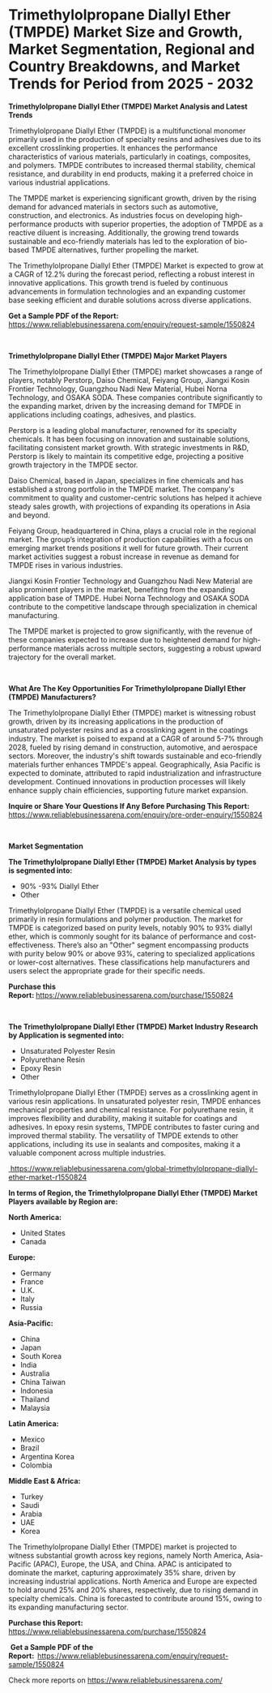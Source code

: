 <p><h1>Trimethylolpropane Diallyl Ether (TMPDE) Market Size and Growth, Market Segmentation, Regional and Country Breakdowns, and Market Trends for Period from 2025 -  2032</h1></p><p><strong>Trimethylolpropane Diallyl Ether (TMPDE) Market Analysis and Latest Trends</strong></p>
<p><p>Trimethylolpropane Diallyl Ether (TMPDE) is a multifunctional monomer primarily used in the production of specialty resins and adhesives due to its excellent crosslinking properties. It enhances the performance characteristics of various materials, particularly in coatings, composites, and polymers. TMPDE contributes to increased thermal stability, chemical resistance, and durability in end products, making it a preferred choice in various industrial applications.</p><p>The TMPDE market is experiencing significant growth, driven by the rising demand for advanced materials in sectors such as automotive, construction, and electronics. As industries focus on developing high-performance products with superior properties, the adoption of TMPDE as a reactive diluent is increasing. Additionally, the growing trend towards sustainable and eco-friendly materials has led to the exploration of bio-based TMPDE alternatives, further propelling the market.</p><p>The Trimethylolpropane Diallyl Ether (TMPDE) Market is expected to grow at a CAGR of 12.2% during the forecast period, reflecting a robust interest in innovative applications. This growth trend is fueled by continuous advancements in formulation technologies and an expanding customer base seeking efficient and durable solutions across diverse applications.</p></p>
<p><strong>Get a Sample PDF of the Report:&nbsp;</strong> <a href="https://www.reliablebusinessarena.com/enquiry/request-sample/1550824?utm_campaign=2269&utm_medium=2&utm_source=Github&utm_content=ia&utm_term=01022025&utm_id=trimethylolpropane-diallyl-ether-tmpde">https://www.reliablebusinessarena.com/enquiry/request-sample/1550824</a></p>
<p>&nbsp;</p>
<p><strong>Trimethylolpropane Diallyl Ether (TMPDE) Major Market Players</strong></p>
<p><p>The Trimethylolpropane Diallyl Ether (TMPDE) market showcases a range of players, notably Perstorp, Daiso Chemical, Feiyang Group, Jiangxi Kosin Frontier Technology, Guangzhou Nadi New Material, Hubei Norna Technology, and OSAKA SODA. These companies contribute significantly to the expanding market, driven by the increasing demand for TMPDE in applications including coatings, adhesives, and plastics.</p><p>Perstorp is a leading global manufacturer, renowned for its specialty chemicals. It has been focusing on innovation and sustainable solutions, facilitating consistent market growth. With strategic investments in R&D, Perstorp is likely to maintain its competitive edge, projecting a positive growth trajectory in the TMPDE sector.</p><p>Daiso Chemical, based in Japan, specializes in fine chemicals and has established a strong portfolio in the TMPDE market. The company's commitment to quality and customer-centric solutions has helped it achieve steady sales growth, with projections of expanding its operations in Asia and beyond.</p><p>Feiyang Group, headquartered in China, plays a crucial role in the regional market. The group’s integration of production capabilities with a focus on emerging market trends positions it well for future growth. Their current market activities suggest a robust increase in revenue as demand for TMPDE rises in various industries.</p><p>Jiangxi Kosin Frontier Technology and Guangzhou Nadi New Material are also prominent players in the market, benefiting from the expanding application base of TMPDE. Hubei Norna Technology and OSAKA SODA contribute to the competitive landscape through specialization in chemical manufacturing.</p><p>The TMPDE market is projected to grow significantly, with the revenue of these companies expected to increase due to heightened demand for high-performance materials across multiple sectors, suggesting a robust upward trajectory for the overall market.</p></p>
<p>&nbsp;</p>
<p><strong>What Are The Key Opportunities For Trimethylolpropane Diallyl Ether (TMPDE) Manufacturers?</strong></p>
<p><p>The Trimethylolpropane Diallyl Ether (TMPDE) market is witnessing robust growth, driven by its increasing applications in the production of unsaturated polyester resins and as a crosslinking agent in the coatings industry. The market is poised to expand at a CAGR of around 5-7% through 2028, fueled by rising demand in construction, automotive, and aerospace sectors. Moreover, the industry's shift towards sustainable and eco-friendly materials further enhances TMPDE's appeal. Geographically, Asia Pacific is expected to dominate, attributed to rapid industrialization and infrastructure development. Continued innovations in production processes will likely enhance supply chain efficiencies, supporting future market expansion.</p></p>
<p><strong>Inquire or Share Your Questions If Any Before Purchasing This Report:</strong> <a href="https://www.reliablebusinessarena.com/enquiry/pre-order-enquiry/1550824?utm_campaign=2269&utm_medium=2&utm_source=Github&utm_content=ia&utm_term=01022025&utm_id=trimethylolpropane-diallyl-ether-tmpde">https://www.reliablebusinessarena.com/enquiry/pre-order-enquiry/1550824</a></p>
<p>&nbsp;</p>
<p><strong>Market Segmentation</strong></p>
<p><strong>The Trimethylolpropane Diallyl Ether (TMPDE) Market Analysis by types is segmented into:</strong></p>
<p><ul><li>90% -93% Diallyl Ether</li><li>Other</li></ul></p>
<p><p>Trimethylolpropane Diallyl Ether (TMPDE) is a versatile chemical used primarily in resin formulations and polymer production. The market for TMPDE is categorized based on purity levels, notably 90% to 93% diallyl ether, which is commonly sought for its balance of performance and cost-effectiveness. There’s also an "Other" segment encompassing products with purity below 90% or above 93%, catering to specialized applications or lower-cost alternatives. These classifications help manufacturers and users select the appropriate grade for their specific needs.</p></p>
<p><strong>Purchase this Report:&nbsp;</strong><a href="https://www.reliablebusinessarena.com/purchase/1550824?utm_campaign=2269&utm_medium=2&utm_source=Github&utm_content=ia&utm_term=01022025&utm_id=trimethylolpropane-diallyl-ether-tmpde">https://www.reliablebusinessarena.com/purchase/1550824</a></p>
<p>&nbsp;</p>
<p><strong>The Trimethylolpropane Diallyl Ether (TMPDE) Market Industry Research by Application is segmented into:</strong></p>
<p><ul><li>Unsaturated Polyester Resin</li><li>Polyurethane Resin</li><li>Epoxy Resin</li><li>Other</li></ul></p>
<p><p>Trimethylolpropane Diallyl Ether (TMPDE) serves as a crosslinking agent in various resin applications. In unsaturated polyester resin, TMPDE enhances mechanical properties and chemical resistance. For polyurethane resin, it improves flexibility and durability, making it suitable for coatings and adhesives. In epoxy resin systems, TMPDE contributes to faster curing and improved thermal stability. The versatility of TMPDE extends to other applications, including its use in sealants and composites, making it a valuable component across multiple industries.</p></p>
<p><a href="https://www.reliablebusinessarena.com/global-trimethylolpropane-diallyl-ether-market-r1550824?utm_campaign=2269&utm_medium=2&utm_source=Github&utm_content=ia&utm_term=01022025&utm_id=trimethylolpropane-diallyl-ether-tmpde">&nbsp;https://www.reliablebusinessarena.com/global-trimethylolpropane-diallyl-ether-market-r1550824</a></p>
<p><strong>In terms of Region, the Trimethylolpropane Diallyl Ether (TMPDE) Market Players available by Region are:</strong></p>
<p>
    <p> <strong> North America: </strong>
        <ul>
            <li>United States</li>
            <li>Canada</li>
        </ul>
        </p> 
    <p> <strong> Europe: </strong>
        <ul>
            <li>Germany</li>
            <li>France</li>
            <li>U.K.</li>
            <li>Italy</li>
            <li>Russia</li>
        </ul>
        </p> 
    <p> <strong> Asia-Pacific: </strong>
        <ul>
            <li>China</li>
            <li>Japan</li>
            <li>South Korea</li>
            <li>India</li>
            <li>Australia</li>
            <li>China Taiwan</li>
            <li>Indonesia</li>
            <li>Thailand</li>
            <li>Malaysia</li>
        </ul>
        </p> 
    <p> <strong> Latin America: </strong>
        <ul>
            <li>Mexico</li>
            <li>Brazil</li>
            <li>Argentina Korea</li>
            <li>Colombia</li>
        </ul>
        </p> 
    <p> <strong> Middle East & Africa: </strong>
        <ul>
            <li>Turkey</li>
            <li>Saudi</li>
            <li>Arabia</li>
            <li>UAE</li>
            <li>Korea</li>
        </ul>
    </p>
    </p>
<p><p>The Trimethylolpropane Diallyl Ether (TMPDE) market is projected to witness substantial growth across key regions, namely North America, Asia-Pacific (APAC), Europe, the USA, and China. APAC is anticipated to dominate the market, capturing approximately 35% share, driven by increasing industrial applications. North America and Europe are expected to hold around 25% and 20% shares, respectively, due to rising demand in specialty chemicals. China is forecasted to contribute around 15%, owing to its expanding manufacturing sector.</p></p>
<p><strong>Purchase this Report: </strong><a href="https://www.reliablebusinessarena.com/purchase/1550824?utm_campaign=2269&utm_medium=2&utm_source=Github&utm_content=ia&utm_term=01022025&utm_id=trimethylolpropane-diallyl-ether-tmpde">https://www.reliablebusinessarena.com/purchase/1550824</a></p>
<p>&nbsp;<strong>Get a Sample PDF of the Report:&nbsp;&nbsp;</strong><a href="https://www.reliablebusinessarena.com/enquiry/request-sample/1550824?utm_campaign=2269&utm_medium=2&utm_source=Github&utm_content=ia&utm_term=01022025&utm_id=trimethylolpropane-diallyl-ether-tmpde">https://www.reliablebusinessarena.com/enquiry/request-sample/1550824</a></p>
<p><strong></strong></p>
<p>Check more reports on <a href="https://www.reliablebusinessarena.com/?utm_campaign=2269&utm_medium=2&utm_source=Github&utm_content=ia&utm_term=01022025&utm_id=trimethylolpropane-diallyl-ether-tmpde">https://www.reliablebusinessarena.com/</a></p>